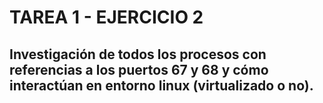 # TAREA 1 - EJERCICIO 2
## Investigación de todos los procesos con referencias a los puertos 67 y 68 y cómo interactúan en entorno linux (virtualizado o no).


